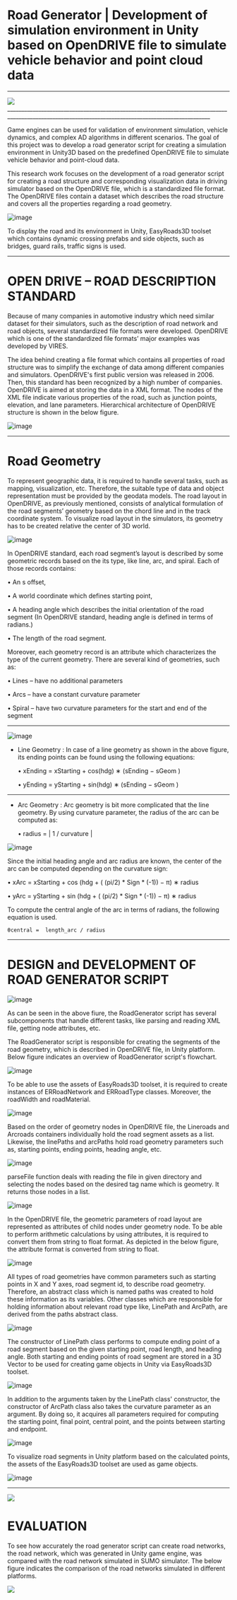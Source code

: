 # Road Generator | Development of simulation environment in Unity based on OpenDRIVE file to simulate vehicle behavior and point cloud data
______________________________________________________________________________________________________________________________________________________
<img src="https://raw.githubusercontent.com/IngTIKNA/Unity_OpenDrive_SimEnv/main/pics/MultiLane/1_1.png">
______________________________________________________________________________________________________________________________________________________


Game engines can be used for validation of environment simulation, vehicle dynamics, and complex AD algorithms in different scenarios. The goal of this project was to develop a road generator script for creating a simulation environment in Unity3D based on the predefined OpenDRIVE file to simulate vehicle behavior and point-cloud data.


This research work focuses on the development of a road generator script for creating a road structure and corresponding visualization data in driving simulator based on the OpenDRIVE file, which is a standardized file format. The OpenDRIVE files contain a dataset which describes the road structure and covers all the properties regarding a road geometry.


![image](https://user-images.githubusercontent.com/29532729/113411704-cc8c2680-93b6-11eb-8141-b8b7f7225606.png)

To display the road and its environment in Unity, EasyRoads3D toolset which contains dynamic crossing prefabs and side objects, such as bridges, guard rails, traffic signs is used. 


______________________________________________________________________________________________________________________________________________________
# OPEN DRIVE – ROAD DESCRIPTION STANDARD 

Because of many companies in automotive industry which need similar dataset for their simulators, such as the description of road network and road objects, several standardized file formats were developed. OpenDRIVE which is one of the standardized file formats’ major examples was developed by VIRES. 

The idea behind creating a file format which contains all properties of road structure was to simplify the exchange of data among different companies and simulators. OpenDRIVE's first public version was released in 2006. Then, this standard has been recognized by a high number of companies. OpenDRIVE is aimed at storing the data in a XML format. The nodes of the XML file indicate various properties of the road, such as junction points, elevation, and lane parameters. Hierarchical architecture of OpenDRIVE structure is shown in the below figure.


![image](https://user-images.githubusercontent.com/29532729/113411818-0a894a80-93b7-11eb-8ef8-8cd8f72dfde8.png)

______________________________________________________________________________________________________________________________________________________
# Road Geometry

To represent geographic data, it is required to handle several tasks, such as mapping, visualization, etc. Therefore, the suitable type of data and object representation must be provided by the geodata models.
The road layout in OpenDRIVE, as previously mentioned, consists of analytical formulation of the road segments’ geometry based on the chord line and in the track coordinate system. To visualize road layout in the simulators, its geometry has to be created relative the center of 3D world.

![image](https://user-images.githubusercontent.com/29532729/113411887-399fbc00-93b7-11eb-9503-1111135585d8.png)

In OpenDRIVE standard, each road segment’s layout is described by some geometric records based on the its type, like line, arc, and spiral. Each of those records contains:

• An s offset,

• A world coordinate which defines starting point,

• A heading angle which describes the initial orientation of the road segment (In
 OpenDRIVE standard, heading angle is defined in terms of radians.)

• The length of the road segment.


Moreover, each geometry record is an attribute which characterizes the type of the current geometry. There are several kind of geometries, such as:

• Lines – have no additional parameters 

• Arcs – have a constant curvature parameter 

• Spiral – have two curvature parameters for the start and end of the segment 


______________________________________________________________________________________________________________________________________________________

![image](https://user-images.githubusercontent.com/29532729/113412006-7ec3ee00-93b7-11eb-812a-4e916c4a3e53.png)



- Line Geometry :  In case of a line geometry as shown in the above figure, its ending points can be found using the following equations:

  • xEnding  =  xStarting + cos(hdg) ∗ (sEnding − sGeom )

  •	yEnding  =  yStarting  + sin(hdg)  ∗ (sEnding − sGeom )


______________________________________________________________________________________________________________________________________________________


- Arc Geometry :  Arc geometry is bit more complicated that the line geometry. By using curvature parameter, the radius of the arc can be computed as:
 
  •	radius = | 1 / curvature |

![image](https://user-images.githubusercontent.com/29532729/113454566-d8083d80-9408-11eb-8261-22369df76716.png)

Since the initial heading angle and arc radius are known, the center of the arc can be computed depending on the curvature sign:

  •	xArc =  xStarting + cos (hdg + ( (pi/2) * Sign * (-1)) − π) ∗ radius
  
  •	yArc =  yStarting + sin (hdg  + ( (pi/2)  * Sign * (-1)) − π) ∗ radius

To compute the central angle of the arc in terms of radians, the following equation is used.

	θcentral =  length_arc / radius 

______________________________________________________________________________________________________________________________________________________
# DESIGN and DEVELOPMENT OF ROAD GENERATOR SCRIPT

![image](https://user-images.githubusercontent.com/29532729/113454915-aa6fc400-9409-11eb-954c-71fb0a94e497.png)


As can be seen in the above fiure, the RoadGenerator script has several subcomponents that handle different tasks, like parsing and reading XML file, getting node attributes, etc. 

The RoadGenerator script is responsible for creating the segments of the road geometry, which is described in OpenDRIVE file, in Unity platform. Below figure indicates an overview of RoadGenerator script's flowchart.

![image](https://user-images.githubusercontent.com/29532729/113454962-c4110b80-9409-11eb-9244-d7d55a0e0b37.png)

To be able to use the assets of EasyRoads3D toolset, it is required to create instances of ERRoadNetwork and ERRoadType classes. Moreover, the roadWidth and roadMaterial. 

![image](https://user-images.githubusercontent.com/29532729/113454989-d428eb00-9409-11eb-9a4d-1314b57ac15a.png)

Based on the order of geometry nodes in OpenDRIVE file, the Lineroads and Arcroads containers individually hold the road segment assets as a list. Likewise, the linePaths and arcPaths hold road geometry parameters such as, starting points, ending points, heading angle, etc. 

![image](https://user-images.githubusercontent.com/29532729/113455014-dd19bc80-9409-11eb-8753-9c7c22a72b12.png)


parseFile function deals with reading the file in given directory and selecting the nodes based on the desired tag name which is geometry. It returns those nodes in a list.

![image](https://user-images.githubusercontent.com/29532729/113455029-e30f9d80-9409-11eb-8e16-250b3921f6d2.png)


In the OpenDRIVE file, the geometric parameters of road layout are represented as attributes of child nodes under geometry node. To be able to perform arithmetic calculations by using attributes, it is required to convert them from string to float format. As depicted in the below figure, the attribute format is converted from string to float. 

![image](https://user-images.githubusercontent.com/29532729/113455113-1eaa6780-940a-11eb-9e8b-e3dbd67d3b4e.png)


All types of road geometries have common parameters such as starting points in X and Y axes, road segment id, to describe road geometry. Therefore, an abstract class which is named paths was created to hold these information as its variables. Other classes which are responsible for holding information about relevant road type like, LinePath and ArcPath, are derived from the paths abstract class.

![image](https://user-images.githubusercontent.com/29532729/113455129-2a962980-940a-11eb-9dac-b7d569ab5f78.png)


The constructor of LinePath class performs to compute ending point of a road segment based on the given starting point, road length, and heading angle.  Both starting and ending points of road segment are stored in a 3D Vector to be used for creating game objects in Unity via EasyRoads3D toolset.

![image](https://user-images.githubusercontent.com/29532729/113455157-397cdc00-940a-11eb-95a4-81b658031022.png)


In addition to the arguments taken by the LinePath class' constructor, the constructor of ArcPath class also takes the curvature parameter as an argument. By doing so, it acquires all parameters required for computing the starting point, final point, central point, and the points between starting and endpoint.


![image](https://user-images.githubusercontent.com/29532729/113455170-400b5380-940a-11eb-9c65-23e9f29c70eb.png)


To visualize road segments in Unity platform based on the calculated points, the assets of the EasyRoads3D toolset are used as game objects.

![image](https://user-images.githubusercontent.com/29532729/113455180-48638e80-940a-11eb-83dd-2057bd60ccc4.png)

______________________________________________________________________________________________________________________________________________________


<img src="https://raw.githubusercontent.com/IngTIKNA/Unity_OpenDrive_SimEnv/main/pics/MultiLane/1_2.png">


# EVALUATION 

To see how accurately the road generator script can create road networks, the road network, which was generated in Unity game engine, was compared with the road network simulated in SUMO simulator.  The below figure indicates the comparison of the road networks simulated in different platforms.

<img src="https://raw.githubusercontent.com/IngTIKNA/Unity_OpenDrive_SimEnv/main/pics/MultiLane/verification.png">
